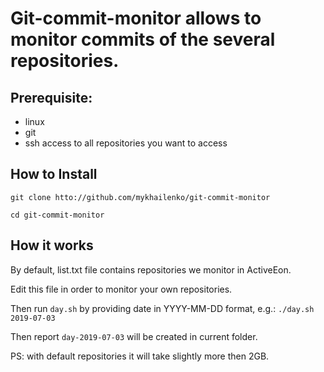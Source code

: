 # Git-commit-monitor allows to monitor commits of the several repositories.

## Prerequisite:

 - linux 
 - git
 - ssh access to all repositories you want to access

## How to Install

`git clone htto://github.com/mykhailenko/git-commit-monitor`

`cd git-commit-monitor`

## How it works

By default, list.txt file contains repositories we monitor in ActiveEon.

Edit this file in order to monitor your own repositories.

Then run `day.sh` by providing date in YYYY-MM-DD format, e.g.: `./day.sh 2019-07-03`

Then report `day-2019-07-03` will be created in current folder.

PS: with default repositories it will take slightly more then 2GB.


